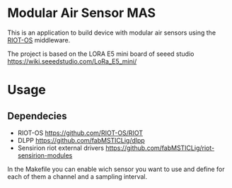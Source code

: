 Modular Air Sensor MAS
===========

This is an application to build device with modular air sensors using the [RIOT-OS](https://www.riot-os.org/) middleware.


The project is based on the LORA E5 mini board of seeed studio https://wiki.seeedstudio.com/LoRa_E5_mini/

Usage
=====

## Dependecies

- RIOT-OS https://github.com/RIOT-OS/RIOT
- DLPP https://github.com/fabMSTICLig/dlpp
- Sensirion riot external drivers https://github.com/fabMSTICLig/riot-sensirion-modules

In the Makefile you can enable wich sensor you want to use and define for each of them a channel and a sampling interval.
